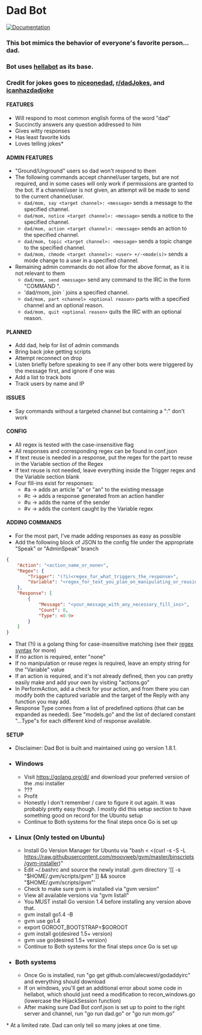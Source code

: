 # Dad Bot

[![Documentation](https://godoc.org/github.com/AFTERWAKE/IRCBots/dad/dadbot?status.svg)](https://godoc.org/github.com/AFTERWAKE/IRCBots/dad/dadbot)

### This bot mimics the behavior of everyone's favorite person... dad.
### Bot uses [hellabot](https://github.com/whyrusleeping/hellabot) as its base.
### Credit for jokes goes to [niceonedad](http://niceonedad.com/), [r/dadJokes](https://www.reddit.com/r/dadjokes/), and [icanhazdadjoke](https://icanhazdadjoke.com)

#### FEATURES
- Will respond to most common english forms of the word "dad"
- Succinctly answers any question addressed to him
- Gives witty responses
- Has least favorite kids
- Loves telling jokes\*


#### ADMIN FEATURES
- "Ground/Unground" users so dad won't respond to them
- The following commands accept channel/user targets, but are not required, and in some cases will only work if permissions are granted to the bot. If a channel/user is not given, an attempt will be made to send to the current channel/user.
    - `dad/mom, say <target channel>: <message>` sends a message to the specified channel.
    - `dad/mom, notice <target channel>: <message>` sends a notice to the specified channel.
    - `dad/mom, action <target channel>: <message>` sends an action to the specified channel.
    - `dad/mom, topic <target channel>: <message>` sends a topic change to the specified channel.
    - `dad/mom, chmode <target channel>: <user> +/-<mode(s)>` sends a mode change to a user in a specified channel.
- Remaining admin commands do not allow for the above format, as it is not relevant to them
    - `dad/mom, send <message>` send any command to the IRC in the form "COMMAND <params>".
    - 'dad/mom, join <channel>` joins a specified channel.
    - `dad/mom, part <channel> <optional reason>` parts with a specified channel and an optional reason.
    - `dad/mom, quit <optional reason>` quits the IRC with an optional reason.

#### PLANNED
- Add dad, help for list of admin commands
- Bring back joke getting scripts
- Attempt reconnect on drop
- Listen briefly before speaking to see if any other bots were triggered by the message first, and ignore if one was
- Add a list to track bots
- Track users by name and IP

#### ISSUES
- Say commands without a targeted channel but containing a ":" don't work

#### CONFIG
- All regex is tested with the case-insensitive flag
- All responses and corresponding regex can be found in conf.json
- If text reuse is needed in a response, put the regex for the part to reuse in the Variable section of the Regex
- If text reuse is not needed, leave everything inside the Trigger regex and the Variable section blank
- Four fill-ins exist for responses:
    - #a -> adds an article "a" or "an" to the existing message
    - #c -> adds a response generated from an action handler
    - #u -> adds the name of the sender
    - #v -> adds the content caught by the Variable regex

#### ADDING COMMANDS
- For the most part, I've made adding responses as easy as possible
- Add the following block of JSON to the config file under the appropriate "Speak" or "AdminSpeak" branch
```json
{
    "Action": "<action_name_or_none>",
    "Regex": {
        "Trigger": "(?i)<regex_for_what_triggers_the_response>",
        "Variable": "<regex_for_text_you_plan_on_manipulating_or_reusing>"
    },
    "Response": [
        {
            "Message": "<your_message_with_any_necessary_fill_ins>",
            "Count": 0,
            "Type": <0-9>
        }
    ]
}
```
- That (?i) is a golang thing for case-insensitive matching (see their [regex syntax](https://golang.org/pkg/regexp/syntax/) for more)
- If no action is required, enter "none"
- If no manipulation or reuse regex is required, leave an empty string for the "Variable" value
- If an action is required, and it's not already defined, then you can pretty easily make and add your own by visiting "actions.go"
- In PerformAction, add a check for your action, and from there you can modify both the captured variable and the target of the Reply with any function you may add.
- Response Type comes from a list of predefined options (that can be expanded as needed). See "models.go" and the list of declared constant "...Type"s for each different kind of response available. 

#### SETUP
- Disclaimer: Dad Bot is built and maintained using go version 1.8.1.
- ### Windows
    - Visit https://golang.org/dl/ and download your preferred version of the .msi installer
    - ???
    - Profit
    - Honestly I don't remember / care to figure it out again. It was probably pretty easy though. I mostly did this setup section to have something good on record for the Ubuntu setup
    - Continue to Both systems for the final steps once Go is set up
- ### Linux (Only tested on Ubuntu)
    - Install Go Version Manager for Ubuntu via "bash < <(curl -s -S -L https://raw.githubusercontent.com/moovweb/gvm/master/binscripts/gvm-installer)"
    - Edit ~/.bashrc and source the newly install .gvm directory '[[ -s "$HOME/.gvm/scripts/gvm" ]] && source "$HOME/.gvm/scripts/gvm"'
    - Check to make sure gvm is installed via "gvm version"
    - View all available versions via "gvm listall"
    - You MUST install Go version 1.4 before installing any version above that.
    - gvm install go1.4 -B
    - gvm use go1.4
    - export GOROOT_BOOTSTRAP=$GOROOT
    - gvm install go(desired 1.5+ version)
    - gvm use go(desired 1.5+ version)
    - Continue to Both systems for the final steps once Go is set up
- ### Both systems
    - Once Go is installed, run "go get github.com/alecwest/godaddyirc" and everything should download
    - If on windows, you'll get an additional error about some code in hellabot, which should just need a modification to recon_windows.go (lowercase the HijackSession function)
    - After making sure Dad Bot conf.json is set up to point to the right server and channel, run "go run dad.go" or "go run mom.go"

\* At a limited rate. Dad can only tell so many jokes at one time.
